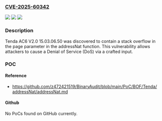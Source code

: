 ### [CVE-2025-60342](https://cve.mitre.org/cgi-bin/cvename.cgi?name=CVE-2025-60342)
![](https://img.shields.io/static/v1?label=Product&message=n%2Fa&color=blue)
![](https://img.shields.io/static/v1?label=Version&message=n%2Fa%20&color=brightgreen)
![](https://img.shields.io/static/v1?label=Vulnerability&message=n%2Fa&color=brightgreen)

### Description

Tenda AC6 V2.0 15.03.06.50 was discovered to contain a stack overflow in the page parameter in the addressNat function. This vulnerability allows attackers to cause a Denial of Service (DoS) via a crafted input.

### POC

#### Reference
- https://github.com/z472421519/BinaryAudit/blob/main/PoC/BOF/Tenda/addressNat/addressNat.md

#### Github
No PoCs found on GitHub currently.

